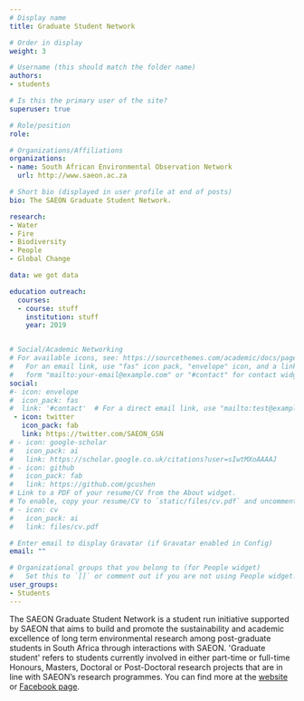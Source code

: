 ```yaml
---
# Display name
title: Graduate Student Network

# Order in display
weight: 3

# Username (this should match the folder name)
authors:
- students

# Is this the primary user of the site?
superuser: true

# Role/position
role: 

# Organizations/Affiliations
organizations:
- name: South African Environmental Observation Network
  url: http://www.saeon.ac.za

# Short bio (displayed in user profile at end of posts)
bio: The SAEON Graduate Student Network.

research:
- Water
- Fire
- Biodiversity
- People
- Global Change

data: we got data

education outreach:
  courses:
  - course: stuff
    institution: stuff
    year: 2019


# Social/Academic Networking
# For available icons, see: https://sourcethemes.com/academic/docs/page-builder/#icons
#   For an email link, use "fas" icon pack, "envelope" icon, and a link in the
#   form "mailto:your-email@example.com" or "#contact" for contact widget.
social:
#- icon: envelope
#  icon_pack: fas
#  link: '#contact'  # For a direct email link, use "mailto:test@example.org".
 - icon: twitter
   icon_pack: fab
   link: https://twitter.com/SAEON_GSN
# - icon: google-scholar
#   icon_pack: ai
#   link: https://scholar.google.co.uk/citations?user=sIwtMXoAAAAJ
# - icon: github
#   icon_pack: fab
#   link: https://github.com/gcushen
# Link to a PDF of your resume/CV from the About widget.
# To enable, copy your resume/CV to `static/files/cv.pdf` and uncomment the lines below.
# - icon: cv
#   icon_pack: ai
#   link: files/cv.pdf

# Enter email to display Gravatar (if Gravatar enabled in Config)
email: ""

# Organizational groups that you belong to (for People widget)
#   Set this to `[]` or comment out if you are not using People widget.
user_groups:
- Students
---
```


The SAEON Graduate Student Network is a student run initiative supported by SAEON that aims to build and promote the sustainability and academic excellence of long term environmental research among post-graduate students in South Africa through interactions with SAEON. 'Graduate student' refers to students currently involved in either part-time or full-time Honours, Masters, Doctoral or Post-Doctoral research projects that are in line with SAEON’s research programmes. You can find more at the [website](http://gsn.dirisa.org/) or [Facebook page](https://web.facebook.com/SAEONGSN2016).
